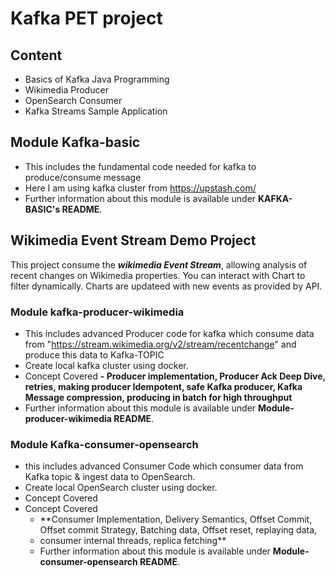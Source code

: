 # Kafka PET project



## Content
- Basics of Kafka Java Programming
- Wikimedia Producer
- OpenSearch Consumer
- Kafka Streams Sample Application


## Module Kafka-basic
- This includes the fundamental code needed for kafka to produce/consume message
- Here I am using kafka cluster from https://upstash.com/
- Further information about this module is available under **KAFKA-BASIC's README**.

## Wikimedia Event Stream  Demo Project
  This project consume the **_wikimedia Event Stream_**, allowing analysis of recent changes on Wikimedia properties. You can interact with Chart to filter dynamically. Charts are updateed with new events as provided by API.

  
### Module kafka-producer-wikimedia
- This includes advanced Producer code for kafka which consume data from "https://stream.wikimedia.org/v2/stream/recentchange" and produce this data to Kafka-TOPIC
- Create local kafka cluster using docker.
- Concept Covered
  **- Producer implementation, Producer Ack Deep Dive, retries, making producer Idempotent, safe Kafka producer, Kafka Message compression, producing in batch for high throughput**
- Further information about this module is available under **Module-producer-wikimedia README**.


### Module Kafka-consumer-opensearch
- this includes advanced Consumer Code which consumer data from Kafka topic & ingest data to OpenSearch.
- Create local OpenSearch cluster using docker.
- Concept Covered
- Concept Covered
  - **Consumer Implementation, Delivery Semantics, Offset Commit, Offset commit Strategy, Batching data, Offset reset, replaying data,
  - consumer internal threads, replica fetching** 
  - Further information about this module is available under **Module-consumer-opensearch README**.

